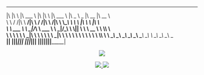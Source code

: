  ___  __    _______   ___  __    _______   _____ ______   ________  ________     
|\  \|\  \ |\  ___ \ |\  \|\  \ |\  ___ \ |\   _ \  _   \|\   __  \|\   __  \    
\ \  \/  /|\ \   __/|\ \  \/  /|\ \   __/|\ \  \\\__\ \  \ \  \|\  \ \  \|\  \   
 \ \   ___  \ \  \_|/_\ \   ___  \ \  \_|/_\ \  \\|__| \  \ \   __  \ \  \\\  \  
  \ \  \\ \  \ \  \_|\ \ \  \\ \  \ \  \_|\ \ \  \    \ \  \ \  \ \  \ \  \\\  \ 
   \ \__\\ \__\ \_______\ \__\\ \__\ \_______\ \__\    \ \__\ \__\ \__\ \_______\
    \|__| \|__|\|_______|\|__| \|__|\|_______|\|__|     \|__|\|__|\|__|\|_______|
                                                                                 
                                                                                 
                                                                                 
<p align="center">

 <a href="https://github.com/kekemao00">
    <img src="https://github-readme-stats-eight-theta.vercel.app/api/top-langs/?username=kekemao00&layout=compact&langs_count=8&theme=algolia"/>
  </a>
</p>
 
<p align="center">
  <a href="https://github.com/kekemao00">
    <img src="https://github-readme-stats-eight-theta.vercel.app/api?username=kekemao00&show_icons=true&theme=algolia&include_all_commits=true&count_private=true&hide=prs,issues"/>
  </a>
  <a href="https://kekemao00.github.io">
    <img src="https://github-readme-stats.anuraghazra1.vercel.app/api/pin/?username=kekemao00&repo=kekemao00.github.io&theme=algolia" />
  </a>
</p>
